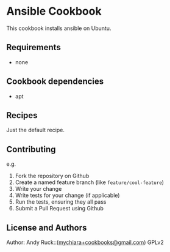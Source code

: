 Ansible Cookbook
===========================
This cookbook installs ansible on Ubuntu.

Requirements
------------
- none

Cookbook dependencies
---------------------

- apt

Recipes
-------

Just the default recipe.

Contributing
------------

e.g.
1. Fork the repository on Github
2. Create a named feature branch (like `feature/cool-feature`)
3. Write your change
4. Write tests for your change (if applicable)
5. Run the tests, ensuring they all pass
6. Submit a Pull Request using Github

License and Authors
-------------------
Author: Andy Ruck::(mychiara+cookbooks@gmail.com) GPLv2